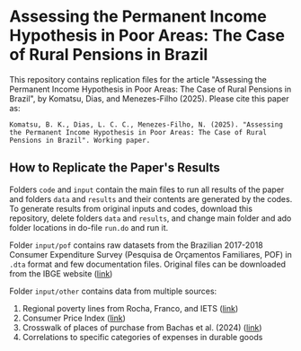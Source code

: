 # Assessing the Permanent Income Hypothesis in Poor Areas: The Case of Rural Pensions in Brazil
This repository contains replication files for the article "Assessing the Permanent Income Hypothesis in Poor Areas: The Case of Rural Pensions in Brazil", by Komatsu, Dias, and Menezes-Filho (2025). Please cite this paper as: 

```
Komatsu, B. K., Dias, L. C. C., Menezes-Filho, N. (2025). "Assessing the Permanent Income Hypothesis in Poor Areas: The Case of Rural Pensions in Brazil". Working paper.
```

## How to Replicate the Paper's Results
Folders `code` and `input` contain the main files to run all results of the paper and folders `data` and `results` and their contents are generated by the codes. To generate results from original inputs and codes, download this repository, delete folders `data` and `results`, and change main folder and ado folder locations in do-file `run.do` and run it.

Folder `input/pof` contains raw datasets from the Brazilian 2017-2018 Consumer Expenditure Survey (Pesquisa de Orçamentos Familiares, POF) in `.dta` format and few documentation files. Original files can be downloaded from the IBGE website ([link](https://www.ibge.gov.br/estatisticas/sociais/saude/24786-pesquisa-de-orcamentos-familiares-2.html))

Folder `input/other` contains data from multiple sources:
1. Regional poverty lines from Rocha, Franco, and IETS ([link](http://www.former.iets.org.br/dado/parametros-e-resultados-da-pnad-2014))
2. Consumer Price Index ([link](https://sidra.ibge.gov.br/Tabela/1100))
3. Crosswalk of places of purchase from Bachas et al. (2024) ([link](https://github.com/pierrebachas/Informality_Taxes_Redistribution))
4. Correlations to specific categories of expenses in durable goods
